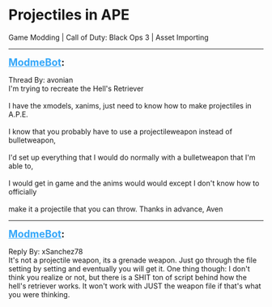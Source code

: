 # Projectiles in APE
Game Modding | Call of Duty: Black Ops 3 | Asset Importing

---
<strong style="font-size: 1.4em;"><span style="text-decoration: underline;text-decoration-color: #34a7f9;"><span style="color:#34a7f9;">ModmeBot</span></span>:</strong>

<p>Thread By: avonian<br />I&#39;m trying to recreate the Hell&#39;s Retriever<br /><br />I have the xmodels, xanims, just need to know how to make projectiles in A.P.E.<br /><br />I know that you probably have to use a projectileweapon instead of bulletweapon,<br /><br /> I&#39;d set up everything that I would do normally with a bulletweapon that I&#39;m able to,<br /><br />I would get in game and the anims would would except I don&#39;t know how to officially<br /><br />make it a projectile that you can throw. Thanks in advance, Aven</p>

---
<strong style="font-size: 1.4em;"><span style="text-decoration: underline;text-decoration-color: #34a7f9;"><span style="color:#34a7f9;">ModmeBot</span></span>:</strong>

<p>Reply By: xSanchez78<br />It&#39;s not a projectile weapon, its a grenade weapon. Just go through the file setting by setting and eventually you will get it. One thing though: I don&#39;t think you realize or not, but there is a SHIT ton of script behind how the hell&#39;s retriever works. It won&#39;t work with JUST the weapon file if that&#39;s what you were thinking.</p>
